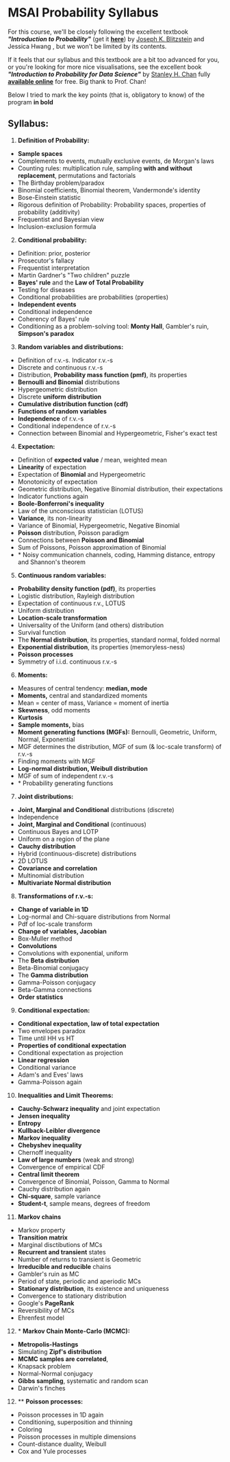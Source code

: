 # MSAI Probability Syllabus

For this course, we'll be closely following the excellent textbook **_"Introduction to Probability"_** (get it [**here**](https://ftp.xxcpeter.tech/Probability%20and%20Statistics/Books/Joseph%20K.%20Blitzstein%2C%20Jessica%20Hwang-Introduction%20to%20Probability.pdf)) by [Joseph K. Blitzstein](https://statistics.fas.harvard.edu/people/joseph-k-blitzstein) and Jessica Hwang , but we won't be limited by its contents.

If it feels that our syllabus and this textbook are a bit too advanced for you, or you're looking for more nice visualisations, see the excellent book **_"Introduction to Probability for Data Science"_** by [Stanley H. Chan](https://engineering.purdue.edu/ChanGroup/stanleychan.html) fully [**available online**](https://probability4datascience.com) for free. Big thank to Prof. Chan!

Below I tried to mark the key points (that is, obligatory to know) of the program **in bold**

## Syllabus:

1. **Definition of Probability:**
- **Sample spaces**
- Complements to events, mutually exclusive events, de Morgan's laws
- Counting rules: multiplication rule, sampling **with and without replacement**, permutations and factorials
- The Birthday problem/paradox
- Binomial coefficients, Binomial theorem, Vandermonde's identity
- Bose-Einstein statistic
- Rigorous definition of Probability: Probability spaces, properties of probability (additivity)
- Frequentist and Bayesian view
- Inclusion-exclusion formula

2. **Conditional probability:**
- Definition: prior, posterior
- Prosecutor's fallacy
- Frequentist interpretation
- Martin Gardner's "Two children" puzzle
- **Bayes' rule** and the **Law of Total Probability**
- Testing for diseases
- Conditional probabilities are probabilities (properties)
- **Independent events**
- Conditional independence
- Coherency of Bayes' rule
- Conditioning as a problem-solving tool: **Monty Hall**, Gambler's ruin, **Simpson's paradox**

3. **Random variables and distributions:** 
- Definition of r.v.-s. Indicator r.v.-s
- Discrete and continuous r.v.-s
- Distribution, **Probability mass function (pmf)**, its properties
- **Bernoulli and Binomial** distributions
- Hypergeometric distribution
- Discrete **uniform distribution**
- **Cumulative distribution function (cdf)**
- **Functions of random variables**
- **Independence** of r.v.-s
- Conditional independence of r.v.-s
- Connection between Binomial and Hypergeometric, Fisher's exact test

4. **Expectation:**
- Definition of **expected value** / mean, weighted mean
- **Linearity** of expectation
- Expectation of **Binomial** and Hypergeometric
- Monotonicity of expectation
- Geometric distribution, Negative Binomial distribution, their expectations
- Indicator functions again
- **Boole-Bonferroni's inequality**
- Law of the unconscious statistician (LOTUS)
- **Variance**, its non-linearity
- Variance of Binomial, Hypergeometric, Negative Binomial
- **Poisson** distribution, Poisson paradigm
- Connections between **Poisson and Binomial**
- Sum of Poissons, Poisson approximation of Binomial
- \* Noisy communication channels, coding, Hamming distance, entropy and Shannon's theorem

5. **Continuous random variables:**
- **Probability density function (pdf)**, its properties
- Logistic distribution, Rayleigh distribution
- Expectation of continuous r.v., LOTUS
- Uniform distribution
- **Location-scale transformation**
- Universality of the Uniform (and others) distribution
- Survival function
- The **Normal distribution**, its properties, standard normal, folded normal
- **Exponential distribution**, its properties (memoryless-ness)
- **Poisson processes**
- Symmetry of i.i.d. continuous r.v.-s

6. **Moments:**
- Measures of central tendency: **median, mode**
- **Moments,** central and standardized moments
- Mean = center of mass, Variance = moment of inertia
- **Skewness**, odd moments
- **Kurtosis** 
- **Sample moments,** bias
- **Moment generating functions (MGFs):** Bernoulli, Geometric, Uniform, Normal, Exponential
- MGF determines the distribution, MGF of sum (& loc-scale transform) of r.v.-s
- Finding moments with MGF
- **Log-normal distribution, Weibull distribution**
- MGF of sum of independent r.v.-s
- \* Probability generating functions

7. **Joint distributions:**
- **Joint, Marginal and Conditional** distributions (discrete)
- Independence
- **Joint, Marginal and Conditional** (continuous)
- Continuous Bayes and LOTP
- Uniform on a region of the plane
- **Cauchy distribution**
- Hybrid (continuous-discrete) distributions
- 2D LOTUS
- **Covariance and correlation**
- Multinomial distribution
- **Multivariate Normal distribution**

8. **Transformations of r.v.-s:**
- **Change of variable in 1D**
- Log-normal and Chi-square distributions from Normal
- Pdf of loc-scale transform
- **Change of variables, Jacobian** 
- Box-Muller method
- **Convolutions** 
- Convolutions with exponential, uniform
- The **Beta distribution**
- Beta-Binomial conjugacy
- The **Gamma distribution**
- Gamma-Poisson conjugacy
- Beta-Gamma connections
- **Order statistics**

9. **Conditional expectation:**
- **Conditional expectation, law of total expectation**
- Two envelopes paradox
- Time until HH vs HT
- **Properties of conditional expectation**
- Conditional expectation as projection
- **Linear regression**
- Conditional variance
- Adam's and Eves' laws
- Gamma-Poisson again

10. **Inequalities and Limit Theorems:**
-  **Cauchy-Schwarz inequality** and joint expectation
-  **Jensen inequality**
-  **Entropy**
-  **Kullback-Leibler divergence**
-  **Markov inequality**
-  **Chebyshev inequality**
-  Chernoff inequality
-  **Law of large numbers** (weak and strong)
-  Convergence of empirical CDF
-  **Central limit theorem**
-  Convergence of Binomial, Poisson, Gamma to Normal
-  Cauchy distribution again
-  **Chi-square**, sample variance 
-  **Student-t**, sample means, degrees of freedom

11. **Markov chains**
- Markov property
- **Transition matrix**
- Marginal disctibutions of MCs
- **Recurrent and transient** states
- Number of returns to transient is Geometric
- **Irreducible and reducible** chains
- Gambler's ruin as MC
- Period of state, periodic and aperiodic MCs
- **Stationary distribution**, its existence and uniqueness
- Convergence to stationary distribution
- Google's **PageRank**
- Reversibility of MCs
- Ehrenfest model

12. \* **Markov Chain Monte-Carlo (MCMC):**
- **Metropolis-Hastings**
- Simulating **Zipf's distribution**
- **MCMC samples are correlated**, 
- Knapsack problem
- Normal-Normal conjugacy
- **Gibbs sampling**, systematic and random scan
- Darwin's finches

12. \*\* **Poisson processes:**
-  Poisson processes in 1D again
-  Conditioning, superposition and thinning
-  Coloring
-  Poisson processes in multiple dimensions
-  Count-distance duality, Weibull
-  Cox and Yule processes
